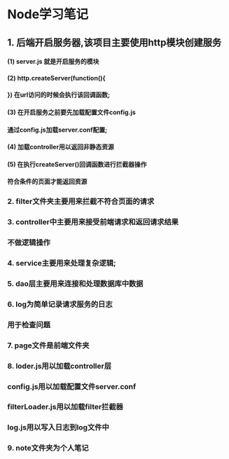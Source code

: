 # Node学习笔记
## 1. 后端开启服务器,该项目主要使用http模块创建服务
####    (1) server.js 就是开启服务的模块
      
####    (2)  http.createServer(function(){
      
####           }) 在url访问的时候会执行该回调函数;
####    (3) 在开启服务之前要先加载配置文件config.js
####         通过config.js加载server.conf配置;
         
####    (4) 加载controller用以返回非静态资源
     
####    (5) 在执行createServer()回调函数进行拦截器操作
####        符合条件的页面才能返回资源

### 2. filter文件夹主要用来拦截不符合页面的请求
        
### 3. controller中主要用来接受前端请求和返回请求结果
###    不做逻辑操作

### 4. service主要用来处理复杂逻辑;


### 5. dao层主要用来连接和处理数据库中数据

### 6. log为简单记录请求服务的日志
###    用于检查问题


### 7. page文件是前端文件夹

### 8. loder.js用以加载controller层
###    config.js用以加载配置文件server.conf
###    filterLoader.js用以加载filter拦截器
###    log.js用以写入日志到log文件中   


###  9. note文件夹为个人笔记


         
      
      
      
     
